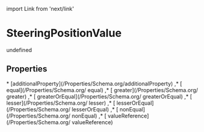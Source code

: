 import Link from 'next/link'
# SteeringPositionValue

undefined

## Properties

<Grid>
* [additionalProperty](/Properties/Schema.org/additionalProperty)
,* [ equal](/Properties/Schema.org/ equal)
,* [ greater](/Properties/Schema.org/ greater)
,* [ greaterOrEqual](/Properties/Schema.org/ greaterOrEqual)
,* [ lesser](/Properties/Schema.org/ lesser)
,* [ lesserOrEqual](/Properties/Schema.org/ lesserOrEqual)
,* [ nonEqual](/Properties/Schema.org/ nonEqual)
,* [ valueReference](/Properties/Schema.org/ valueReference)

</Grid>

